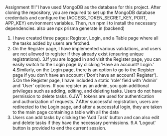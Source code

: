 Assignment
!!!!"I have used MongoDB as the database for this project. After cloning the repository, you are required to set up the MongoDB database credentials and configure the (ACCESS_TOKEN_SECRET_KEY, PORT, APP_KEY) environment variables. Then, run npm i to install the necessary dependencies. also use npx prisma generate in (backend)


1. I have created three pages: Register, Login, and a Table page where all the tasks added by users are fetched.
2. On the Register page, I have implemented various validations, and users are not allowed to register if they already exist (ensuring unique registrations).
3.If you are logged in and visit the Register page, you can easily switch to the Login page by clicking 'Have an account? Login.'
4.Similarly, on the Login page, there is an option to go to the Register page if you don't have an account ('Don't have an account? Register').
5.On the Register page, I have included a static 'role' field with 'Admin' and 'User' options. If you register as an admin, you gain additional privileges such as adding, editing, and deleting tasks. Users do not have permission to delete tasks.
6.JWT tokens are used for authentication and authorization of requests.
7.After successful registration, users are redirected to the Login page, and after a successful login, they are taken to the main page containing a table with all the data
8. Users can add tasks by clicking the 'Add Task' button and can also edit and delete tasks if they have the necessary permissions.
9.A 'Logout' button is provided to end the current session.
